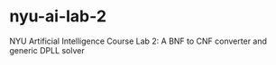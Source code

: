 # nyu-ai-lab-2

NYU Artificial Intelligence Course Lab 2: A BNF to CNF converter and generic DPLL solver
